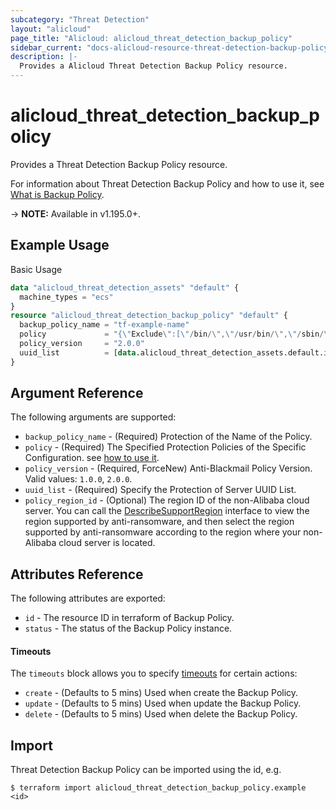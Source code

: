 ```yaml
---
subcategory: "Threat Detection"
layout: "alicloud"
page_title: "Alicloud: alicloud_threat_detection_backup_policy"
sidebar_current: "docs-alicloud-resource-threat-detection-backup-policy"
description: |-
  Provides a Alicloud Threat Detection Backup Policy resource.
---
```


# alicloud\_threat\_detection\_backup\_policy

Provides a Threat Detection Backup Policy resource.

For information about Threat Detection Backup Policy and how to use it, see [What is Backup Policy](https://www.alibabacloud.com/help/en/security-center/latest/api-doc-sas-2018-12-03-api-doc-createbackuppolicy).

-> **NOTE:** Available in v1.195.0+.

## Example Usage

Basic Usage

```terraform
data "alicloud_threat_detection_assets" "default" {
  machine_types = "ecs"
}
resource "alicloud_threat_detection_backup_policy" "default" {
  backup_policy_name = "tf-example-name"
  policy             = "{\"Exclude\":[\"/bin/\",\"/usr/bin/\",\"/sbin/\",\"/boot/\",\"/proc/\",\"/sys/\",\"/srv/\",\"/lib/\",\"/selinux/\",\"/usr/sbin/\",\"/run/\",\"/lib32/\",\"/lib64/\",\"/lost+found/\",\"/var/lib/kubelet/\",\"/var/lib/ntp/proc\",\"/var/lib/container\"],\"ExcludeSystemPath\":true,\"Include\":[],\"IsDefault\":1,\"Retention\":7,\"Schedule\":\"I|1668703620|PT24H\",\"Source\":[],\"SpeedLimiter\":\"\",\"UseVss\":true}"
  policy_version     = "2.0.0"
  uuid_list          = [data.alicloud_threat_detection_assets.default.ids.0]
}
```

## Argument Reference

The following arguments are supported:

* `backup_policy_name` - (Required) Protection of the Name of the Policy.
* `policy` - (Required) The Specified Protection Policies of the Specific Configuration. see [how to use it](https://www.alibabacloud.com/help/en/security-center/latest/api-doc-sas-2018-12-03-api-doc-createbackuppolicy).
* `policy_version` - (Required, ForceNew) Anti-Blackmail Policy Version. Valid values: `1.0.0`, `2.0.0`.
* `uuid_list` - (Required) Specify the Protection of Server UUID List.
* `policy_region_id` - (Optional) The region ID of the non-Alibaba cloud server. You can call the [DescribeSupportRegion](https://www.alibabacloud.com/help/en/security-center/latest/api-doc-sas-2018-12-03-api-doc-describesupportregion) interface to view the region supported by anti-ransomware, and then select the region supported by anti-ransomware according to the region where your non-Alibaba cloud server is located.

## Attributes Reference

The following attributes are exported:

* `id` - The resource ID in terraform of Backup Policy.
* `status` - The status of the Backup Policy instance.

#### Timeouts

The `timeouts` block allows you to specify [timeouts](https://www.terraform.io/docs/configuration-0-11/resources.html#timeouts) for certain actions:

* `create` - (Defaults to 5 mins) Used when create the Backup Policy.
* `update` - (Defaults to 5 mins) Used when update the Backup Policy.
* `delete` - (Defaults to 5 mins) Used when delete the Backup Policy.

## Import

Threat Detection Backup Policy can be imported using the id, e.g.

```shell
$ terraform import alicloud_threat_detection_backup_policy.example <id>
```
